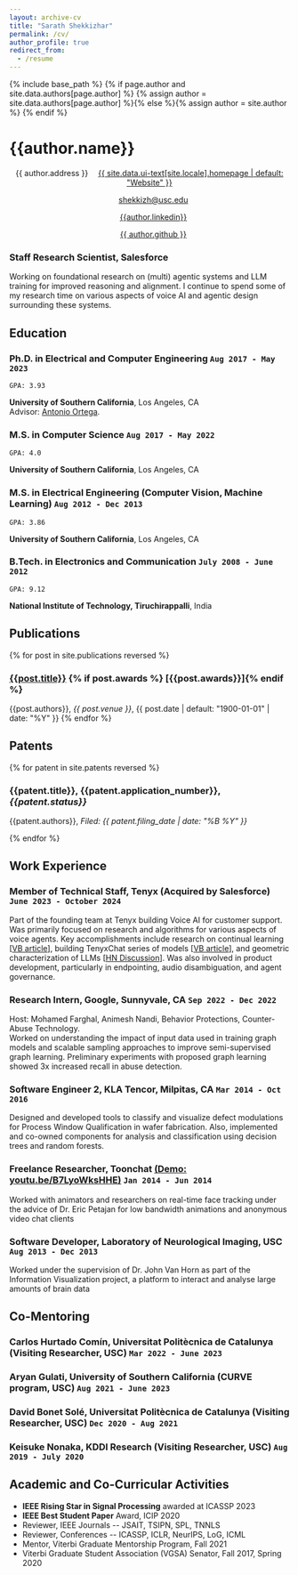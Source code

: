 ```yaml
---
layout: archive-cv
title: "Sarath Shekkizhar"
permalink: /cv/
author_profile: true
redirect_from:
  - /resume
---
```


{% include base_path %}
{% if page.author and site.data.authors[page.author] %}
{% assign author = site.data.authors[page.author] %}{% else %}{% assign author = site.author %}
{% endif %}

# {{author.name}}

<div id="contact" align="center" style="margin-bottom: 20px;">

<i class="fa fa-fw fa-map-marker" aria-hidden="true"></i> {{ author.address }}
<a href="{{ site.url }}"><i class="fas fa-fw fa-link" aria-hidden="true" style="margin-left:1em"></i> {{ site.data.ui-text[site.locale].homepage | default: "Website" }}</a>

<a href="mailto:{{ author.email }}"><i class="fas fa-fw fa-envelope" aria-hidden="true" style="margin-left:1em"></i>shekkizh@usc.edu</a>

<a href="https://www.linkedin.com/in/{{ author.linkedin }}" style="margin-left:1em"><i class="fab fa-fw fa-linkedin" aria-hidden="true"></i> {{author.linkedin}}</a>

<a href="https://github.com/{{ author.github }}"><i class="fab fa-fw fa-github" aria-hidden="true" style="margin-left:1em"></i> {{ author.github }}</a>

</div>


### **Staff Research Scientist, Salesforce**

Working on foundational research on (multi) agentic systems and LLM training for improved reasoning and alignment. I continue to spend some of my research time on various aspects of voice AI and agentic design surrounding these systems.

## Education

### **Ph.D.** in Electrical and Computer Engineering `Aug 2017 - May 2023`

```
GPA: 3.93
```

**University of Southern California**, Los Angeles, CA <br>
Advisor: [Antonio Ortega](https://viterbi.usc.edu/directory/faculty/Ortega/Antonio).

### **M.S.** in Computer Science `Aug 2017 - May 2022`

```
GPA: 4.0
```

**University of Southern California**, Los Angeles, CA

### **M.S.** in Electrical Engineering (Computer Vision, Machine Learning) `Aug 2012 - Dec 2013`

```
GPA: 3.86
```

**University of Southern California**, Los Angeles, CA

### **B.Tech.** in Electronics and Communication `July 2008 - June 2012`

```
GPA: 9.12
```

**National Institute of Technology, Tiruchirappalli**, India

## Publications

{% for post in site.publications reversed %}

### <a href="{{post.paperurl}}">{{post.title}}</a> {% if post.awards %} **[{{post.awards}}]**{% endif %}

{{post.authors}},
_{{ post.venue }}_, {{ post.date | default: "1900-01-01" | date: "%Y" }}
{% endfor %}

## Patents

{% for patent in site.patents reversed %}

### **{{patent.title}}**, {{patent.application_number}}, _{{patent.status}}_

{{patent.authors}}, _Filed: {{ patent.filing_date | date: "%B %Y" }}_

{% endfor %}

## Work Experience

### **Member of Technical Staff, Tenyx (Acquired by Salesforce)** `June 2023 - October 2024`

Part of the founding team at Tenyx building Voice AI for customer support. Was primarily focused on research and algorithms for various aspects of voice agents. Key accomplishments include research on continual learning [[VB article](https://venturebeat.com/ai/tenyx-aims-to-fix-llms-catastrophic-forgetting-problem/)], building TenyxChat series of models [[VB article](https://venturebeat.com/ai/exclusive-ai-startup-tenyxs-fine-tuned-open-source-llama-3-model-outperforms-gpt-4/)], and geometric characterization of LLMs [[HN Discussion](https://news.ycombinator.com/item?id=40899309)]. Was also involved in product development, particularly in endpointing, audio disambiguation, and agent governance.

### **Research Intern**, Google, Sunnyvale, CA `Sep 2022 - Dec 2022`

Host: Mohamed Farghal, Animesh Nandi, Behavior Protections, Counter-Abuse Technology.<br>
Worked on understanding the impact of input data used in training graph models and scalable sampling approaches to improve semi-supervised graph learning. Preliminary experiments with proposed graph learning showed 3x increased recall in abuse detection.

### **Software Engineer 2**, KLA Tencor, Milpitas, CA `Mar 2014 - Oct 2016`

Designed and developed tools to classify and visualize defect modulations for Process Window Qualification in wafer fabrication. Also, implemented and co-owned components for analysis and classification using decision trees and random forests.

### **Freelance Researcher**, Toonchat [(Demo: youtu.be/B7LyoWksHHE)](https://youtu.be/B7LyoWksHHE) `Jan 2014 - Jun 2014`

Worked with animators and researchers on real-time face tracking under the advice of Dr. Eric Petajan for low bandwidth animations and anonymous video chat clients

### **Software Developer**, Laboratory of Neurological Imaging, USC `Aug 2013 - Dec 2013`

Worked under the supervision of Dr. John Van Horn as part of the Information Visualization project, a platform to interact and analyse large amounts of brain data

<!-- ### **Intern**, Bharat Heavy Electrical Ltd, India `June 2011 - July 2011`
Designed an assembly level microcontroller program to measure the bend angles in pipes of different sizes. -->

<!-- ## Other Research Works

### **Manifold embedding using NNK Graphs** `Jan 2020 - May 2020`
Revisited data embedding using graphs in terms of robustness and stability with respect to hyperparameters. NNK graphs are significantly sparser compared to other graph constructions, while being able to capture the structure of noisy manifolds.

### **Manifold Regularized Variational Autoencoder (VAE)** `Aug 2019 - Dec 2019`
Studied disentanglement in VAEs with explicit regularization using graphs. This work was motivated from the perspective of locality often enforced in autoencoders using noisy sampling of embeddings.

### **Are combined Fuzzy Cognitve Maps (FCM) always better than individual maps?** `Aug 2018 - Dec 2018`
Analysed the performance of decisions taken by individuals in a simple game against that of the additive. Combined FCM reduces the effect of error associated with each individual.

### **Impact of l<sub>p</sub>-norm choice on K-nearest neighbor graph construction** `Jan 2018 - May 2018`
Explored the impact of distance norms for k-nearest neighbor graph construction in high dimensional spaces using eigen analysis. Lower norms produce data clusters better than euclidean and higher norms.

### **Graph based Image Segmentation**, Prof. Antonio Ortega `Aug 2013 - Dec 2013`
Performed experiments and analysis on graph based approach to image Segmentation. Leveraged methodologies for finding approximate Fiedler vector on a graph laplacian as an alternative to doing normalized cuts.

### **3D Face Recognition System**, Dr. Jongmoo Choi, Prof. Gerard Medioni `May 2013 - Aug 2013`
Developed on the core recognition library and created an evaluation framework and data set for benchmarking. Made integration efforts on incorporating 3D modelling module for recognition.

### **Dynamic Face Warping**, Prof. Antonio Ortega `Jan 2013 - June 2013`
Implemented a real time facial tracking and warping module in DaVinci DSP board. The project emphasized working under constrained resources and was targeted towards applications in mobile.

### **Optical Character Recognition**, Prof. S. Deivalakshmi `Jan 2012 - June 2012`
A neural network based character recognition system for use with motor vehicle license plate recognition was developed. The system was evaluated with different fonts and lighting confitions.

### **Classification of Mammograms**, Prof. S. Deivalakshmi `Aug 2011 - Dec 2011`
A method to differentiate and identify the nature of tumor in mammograms using discriminant analysis on extracted features was developed and evaluated on the MIAS database.

## Open-source Works
### **Deeplearning Projects using Tensorflow** [(github.com/shekkizh/TensorflowProjects)](https://github.com/shekkizh/TensorflowProjects)
*Highlights*: DCGAN for generating flowers/ faces, Face completion using context, Deep dream, VGG visualization, Image Inversion, Style Transfer

### **Neural Networks Experiments** [(github.com/shekkizh/neuralnetworks.thought-experiments)](https://github.com/shekkizh/neuralnetworks.thought-experiments)
Experiments on Activation functions, Model Pruning (Optimal Brain Damage), Unsupervised Learning using AutoEncoders, VAEs, GANs

### **Fully Convolutional Networks for Semantic Segmentation** [(github.com/shekkizh/FCN.tensorflow)](https://github.com/shekkizh/FCN.tensorflow)
Tensorflow implementation of FCNs for segmentation as in CVPR paper applied on MIT scene parsing challenge dataset

### **Energy Based Generative Adversarial Networks** [(github.com/shekkizh/EBGAN.tensorflow)](https://github.com/shekkizh/EBGAN.tensorflow)
Model implementation of Junbo et. al's paper of training GAN with energy based objective in tensorflow

### **Image Colorization** [(github.com/shekkizh/Colorization.tensorflow)](https://github.com/shekkizh/Colorization.tensorflow)
Experiments on leveraging CNNs for colorizing grayscale images by statistical knowledge gained about objects and colors from a dataset.

### **Image Processing Projects** [(github.com/shekkizh/ImageProcessingProjects)](\href{https://github.com/shekkizh/ImageProcessingProjects)
*Highlights*: Eye Tracking, Facial Tracking and Localization, Seam carving, Image Stitching, Image calibration, Image filters, Object detection and processing -->

## Co-Mentoring

### Carlos Hurtado Comín, Universitat Politècnica de Catalunya (Visiting Researcher, USC) `Mar 2022 - June 2023`

### Aryan Gulati, University of Southern California (CURVE program, USC) `Aug 2021 - June 2023`

### David Bonet Solé, Universitat Politècnica de Catalunya (Visiting Researcher, USC) `Dec 2020 - Aug 2021`

### Keisuke Nonaka, KDDI Research (Visiting Researcher, USC) `Aug 2019 - July 2020`

<!-- ## Teaching Experience

### Course Producer, CS 561 Foundations of Artificial Intelligence, Dr. Sheila Tejada `Fall 2013`

### Course Grader, EE 483 Introduction to DSP, Prof. Edgar Satorius `Summer, Spring 2013` -->

## Academic and Co-Curricular Activities

- **IEEE Rising Star in Signal Processing** awarded at ICASSP 2023
- **IEEE Best Student Paper** Award, ICIP 2020
- Reviewer, IEEE Journals -- JSAIT, TSIPN, SPL, TNNLS
- Reviewer, Conferences -- ICASSP, ICLR, NeurIPS, LoG, ICML
- Mentor, Viterbi Graduate Mentorship Program, Fall 2021
- Viterbi Graduate Student Association (VGSA) Senator, Fall 2017, Spring 2020

<!-- ## Software Projects (Recent)

### **Audentic**, No-Code Voice AI Solution for Web Experiences ([audnetic.io](https://www.audentic.io/))

### **Detextit**, AI-powered solutions for 3D design workflows ([detextit.com](https://www.detextit.com/))

### **Promptact**, Learn prompting by reverse-engineering behavior ([promptact.vercel.app](https://promptact.vercel.app/)) -->

<!-- ### Footer

Last updated: Oct 2021 -->

<!--
- _Coordinator_, ECE Campus Placement Committee 2012, NIT-Tiruchirappalli
- _Organizer_, Guest Lectures, Texas Instruments workshop, ECE Probe 2010 & 2011, NIT-Tiruchirappalli
- _Event Manager_, Robotic Event, Pragyan 2009 & 2010, NIT-Tiruchirapalli
- Ranked among the top 1%, All India Engineering Entrance Exam, 2008
- Ranked among the top 10%, Talent Exam 2007, National Assoc. of Physics and Chemistry Teachers
- Discussant, UAI 2021
- Volunteer, NeurIPS, ICLR, ICML
- Volunteer, USC Vision and Voices, 2018
- Attended BayLearn 2018 (Machine Learning Symposium)
- *Organizer*, Guest Lectures,  Probe 2010, ECE Department, NIT, Tiruchirappalli
- *Event Coordinator*, Pip Bot Robotic Event,  Pragyan 2009, NIT, Tiruchirapalli
- Attended *Bay Area Deep Learning School, 2016*.
- One of 30 teams selected to present at USC Stevens Student Innovator Showcase, 2012. A concept on eye tracking [WYSIWYG] for HCI was presented. -->
